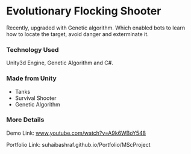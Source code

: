 # Evolutionary Flocking Shooter
Recently, upgraded with Genetic algorithm. Which enabled bots to learn how to locate the target, avoid danger and exterminate it. 

### Technology Used
Unity3d Engine, Genetic Algorithm and C#.

### Made from Unity
 *  Tanks
 *  Survival Shooter
 *  Genetic Algorithm
 
### More Details
Demo Link: www.youtube.com/watch?v=A9k6WBoY548

Portfolio Link: suhaibashraf.github.io/Portfolio/MScProject
